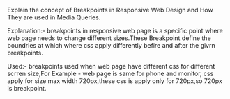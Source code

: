  Explain the concept of Breakpoints in Responsive Web Design and How They are used in Media Queries.

 Explanation:- breakpoints in responsive web page is a specific point where web page  needs to change different sizes.These Breakpoint define the boundries at which where css apply differently befire and after the givrn breakpoints.


 Used:- breakpoints used when web page have different css for different scrren size,For Example - web page is same for phone and monitor,
 css apply for size max width 720px,these css is apply only for 720px,so 720px is breakpoint.
 